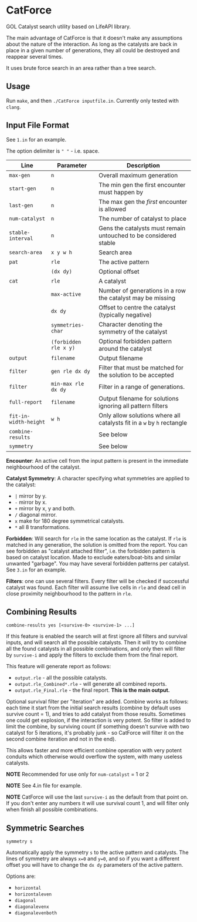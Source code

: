 # CatForce
GOL Catalyst search utility based on LifeAPI library.

The main advantage of CatForce is that it doesn't make any assumptions
about the nature of the interaction. As long as the catalysts are back
in place in a given number of generations, they all could be destroyed
and reappear several times.

It uses brute force search in an area rather than a tree search.

<!-- The torus centre is `(0, 0)` and left upper corner is `(-32, -->
<!-- -32)` and lower right corner is `(31,31)`. It has the same Y axis as -->
<!-- Golly (up is negative Y). -->

<!-- Another feature of LifeAPI preserved in CatForce is eliminating edge -->
<!-- gliders. LifeAPI is currently "listening" on the edges of the torus -->
<!-- for gliders and removes them. This feature is also true for CatForce. -->

Usage
--
Run `make`, and then `./CatForce inputfile.in`. Currently only tested with `clang`.

Input File Format
--
See `1.in` for an example.

The option delimiter is `" "` - i.e. space. 

| Line                  | Parameter             | Description                                                            |
|-----------------------|-----------------------|------------------------------------------------------------------------|
| `max-gen`             | `n`                   | Overall maximum generation                                             |
| `start-gen`           | `n`                   | The min gen the first encounter must happen by                         |
| `last-gen`            | `n`                   | The max gen the _first_ encounter is allowed                           |
| `num-catalyst`        | `n`                   | The number of catalyst to place                                        |
| `stable-interval`     | `n`                   | Gens the catalysts must remain untouched to be considered stable       |
| `search-area`         | `x y w h`             | Search area                                                            |
| `pat`                 | `rle`                 | The active pattern                                                     |
|                       | `(dx dy)`             | Optional offset                                                        |
| `cat `                | `rle`                 | A catalyst                                                             |
|                       | `max-active`          | Number of generations in a row the catalyst may be missing             |
|                       | `dx dy`               | Offset to centre the catalyst (typically negative)                     |
|                       | `symmetries-char`     | Character denoting the symmetry of the catalyst                        |
|                       | `(forbidden rle x y)` | Optional forbidden pattern around the catalyst                         |
| `output`              | `filename`            | Output filename                                                        |
| `filter`              | `gen rle dx dy`       | Filter that must be matched for the solution to be accepted            |
| `filter`              | `min-max rle dx dy`   | Filter in a range of generations.                                      |
| `full-report`         | `filename`            | Output filename for solutions ignoring all pattern filters             |
| `fit-in-width-height` | `w h`                 | Only allow solutions where all catalysts fit in a `w` by `h` rectangle |
| `combine-results`     |                       | See below                                                              |
| `symmetry`            |                       | See below                                                              |



**Encounter**: An active cell from the input pattern is present in
the immediate neighbourhood of the catalyst.

**Catalyst Symmetry**: A character specifying what symmetries are
applied to the catalyst:
- `|` mirror by y.
- `-` mirror by x.
- `+` mirror by x, y and both. 
- `/` diagonal mirror.
- `x` make for 180 degree symmetrical catalysts.
- `*` all 8 transformations.

**Forbidden**: Will search for `rle` in the same location as the
catalyst. If `rle` is matched in any generation, the solution is
omitted from the report. You can see forbidden as "catalyst attached
filter", i.e. the forbidden pattern is based on catalyst location.
Made to exclude eaters/boat-bits and similar unwanted "garbage". You
may have several forbidden patterns per catalyst. See `3.in` for
an example.

**Filters**: one can use several filters. Every filter will be
checked if successful catalyst was found. Each filter will assume live
cells in `rle` and dead cell in close proximity neighbourhood to the
pattern in `rle`.

Combining Results
---

`combine-results yes [<survive-0> <survive-1> ...]`

If this feature is enabled the search will at first ignore all filters
and survival inputs, and will search all the possible catalysts. Then
it will try to combine all the found catalysts in all possible
combinations, and only then will filter by `survive-i` and apply the
filters to exclude them from the final report.
 
This feature will generate report as follows:
 
- `output.rle` - all the possible catalysts.
- `output.rle_Combined*.rle` - will generate all combined reports.
- `output.rle_Final.rle` - the final report. **This is the main output.**
 
Optional survival filter per "iteration" are added. Combine works as
follows: each time it start from the initial search results (combine
by default uses survive count = 1), and tries to add catalyst from
those results. Sometimes one could get explosion, if the interaction
is very potent. So filter is added to limit the combine, by surviving
count (if something doesn't survive with two catalyst for 5
iterations, it's probably junk - so CatForce will filter it on the
second combine iteration and not in the end).
 
This allows faster and more efficient combine operation with very
potent conduits which otherwise would overflow the system, with many
useless catalysts.
 
**NOTE** Recommended for use only for `num-catalyst` = 1 or 2

**NOTE** See 4.in file for example. 
 
**NOTE** CatForce will use the last `survive-i` as the default from
that point on. If you don't enter any numbers it will use survival
count 1, and will filter only when finish all possible combinations.

Symmetric Searches
---

`symmetry s`

Automatically apply the symmetry `s` to the active pattern and
catalysts. The lines of symmetry are always `x=0` and `y=0`, and
so if you want a different offset you will have to change the `dx dy`
parameters of the active pattern.

Options are:
- `horizontal`
- `horizontaleven`
- `diagonal`
- `diagonalevenx` 
- `diagonalevenboth`
 
